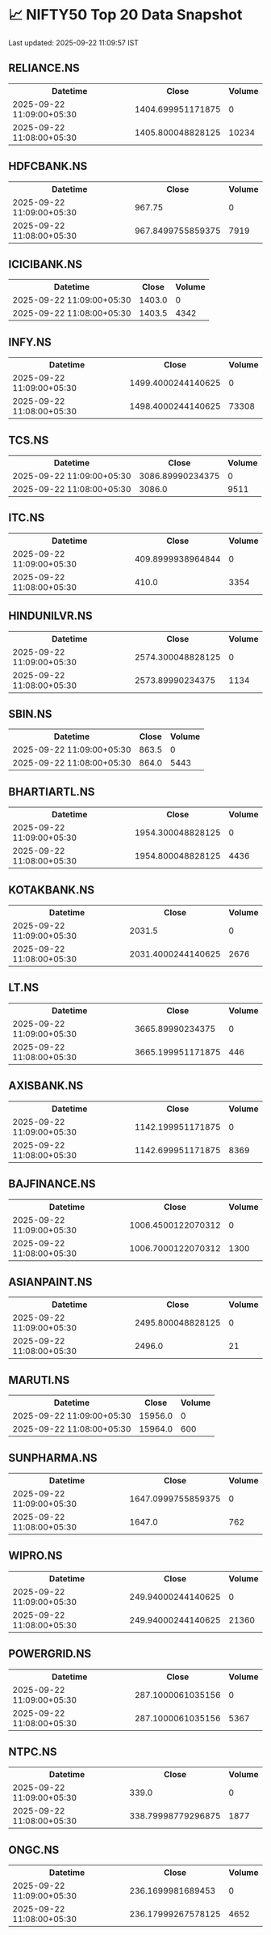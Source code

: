 # 📈 NIFTY50 Top 20 Data Snapshot

Last updated: 2025-09-22 11:09:57 IST

## RELIANCE.NS

<table>
  <tr><th>Datetime</th><th>Close</th><th>Volume</th></tr>
  <tr><td>2025-09-22 11:09:00+05:30</td><td>1404.699951171875</td><td>0</td></tr>
  <tr><td>2025-09-22 11:08:00+05:30</td><td>1405.800048828125</td><td>10234</td></tr>
</table>

## HDFCBANK.NS

<table>
  <tr><th>Datetime</th><th>Close</th><th>Volume</th></tr>
  <tr><td>2025-09-22 11:09:00+05:30</td><td>967.75</td><td>0</td></tr>
  <tr><td>2025-09-22 11:08:00+05:30</td><td>967.8499755859375</td><td>7919</td></tr>
</table>

## ICICIBANK.NS

<table>
  <tr><th>Datetime</th><th>Close</th><th>Volume</th></tr>
  <tr><td>2025-09-22 11:09:00+05:30</td><td>1403.0</td><td>0</td></tr>
  <tr><td>2025-09-22 11:08:00+05:30</td><td>1403.5</td><td>4342</td></tr>
</table>

## INFY.NS

<table>
  <tr><th>Datetime</th><th>Close</th><th>Volume</th></tr>
  <tr><td>2025-09-22 11:09:00+05:30</td><td>1499.4000244140625</td><td>0</td></tr>
  <tr><td>2025-09-22 11:08:00+05:30</td><td>1498.4000244140625</td><td>73308</td></tr>
</table>

## TCS.NS

<table>
  <tr><th>Datetime</th><th>Close</th><th>Volume</th></tr>
  <tr><td>2025-09-22 11:09:00+05:30</td><td>3086.89990234375</td><td>0</td></tr>
  <tr><td>2025-09-22 11:08:00+05:30</td><td>3086.0</td><td>9511</td></tr>
</table>

## ITC.NS

<table>
  <tr><th>Datetime</th><th>Close</th><th>Volume</th></tr>
  <tr><td>2025-09-22 11:09:00+05:30</td><td>409.8999938964844</td><td>0</td></tr>
  <tr><td>2025-09-22 11:08:00+05:30</td><td>410.0</td><td>3354</td></tr>
</table>

## HINDUNILVR.NS

<table>
  <tr><th>Datetime</th><th>Close</th><th>Volume</th></tr>
  <tr><td>2025-09-22 11:09:00+05:30</td><td>2574.300048828125</td><td>0</td></tr>
  <tr><td>2025-09-22 11:08:00+05:30</td><td>2573.89990234375</td><td>1134</td></tr>
</table>

## SBIN.NS

<table>
  <tr><th>Datetime</th><th>Close</th><th>Volume</th></tr>
  <tr><td>2025-09-22 11:09:00+05:30</td><td>863.5</td><td>0</td></tr>
  <tr><td>2025-09-22 11:08:00+05:30</td><td>864.0</td><td>5443</td></tr>
</table>

## BHARTIARTL.NS

<table>
  <tr><th>Datetime</th><th>Close</th><th>Volume</th></tr>
  <tr><td>2025-09-22 11:09:00+05:30</td><td>1954.300048828125</td><td>0</td></tr>
  <tr><td>2025-09-22 11:08:00+05:30</td><td>1954.800048828125</td><td>4436</td></tr>
</table>

## KOTAKBANK.NS

<table>
  <tr><th>Datetime</th><th>Close</th><th>Volume</th></tr>
  <tr><td>2025-09-22 11:09:00+05:30</td><td>2031.5</td><td>0</td></tr>
  <tr><td>2025-09-22 11:08:00+05:30</td><td>2031.4000244140625</td><td>2676</td></tr>
</table>

## LT.NS

<table>
  <tr><th>Datetime</th><th>Close</th><th>Volume</th></tr>
  <tr><td>2025-09-22 11:09:00+05:30</td><td>3665.89990234375</td><td>0</td></tr>
  <tr><td>2025-09-22 11:08:00+05:30</td><td>3665.199951171875</td><td>446</td></tr>
</table>

## AXISBANK.NS

<table>
  <tr><th>Datetime</th><th>Close</th><th>Volume</th></tr>
  <tr><td>2025-09-22 11:09:00+05:30</td><td>1142.199951171875</td><td>0</td></tr>
  <tr><td>2025-09-22 11:08:00+05:30</td><td>1142.699951171875</td><td>8369</td></tr>
</table>

## BAJFINANCE.NS

<table>
  <tr><th>Datetime</th><th>Close</th><th>Volume</th></tr>
  <tr><td>2025-09-22 11:09:00+05:30</td><td>1006.4500122070312</td><td>0</td></tr>
  <tr><td>2025-09-22 11:08:00+05:30</td><td>1006.7000122070312</td><td>1300</td></tr>
</table>

## ASIANPAINT.NS

<table>
  <tr><th>Datetime</th><th>Close</th><th>Volume</th></tr>
  <tr><td>2025-09-22 11:09:00+05:30</td><td>2495.800048828125</td><td>0</td></tr>
  <tr><td>2025-09-22 11:08:00+05:30</td><td>2496.0</td><td>21</td></tr>
</table>

## MARUTI.NS

<table>
  <tr><th>Datetime</th><th>Close</th><th>Volume</th></tr>
  <tr><td>2025-09-22 11:09:00+05:30</td><td>15956.0</td><td>0</td></tr>
  <tr><td>2025-09-22 11:08:00+05:30</td><td>15964.0</td><td>600</td></tr>
</table>

## SUNPHARMA.NS

<table>
  <tr><th>Datetime</th><th>Close</th><th>Volume</th></tr>
  <tr><td>2025-09-22 11:09:00+05:30</td><td>1647.0999755859375</td><td>0</td></tr>
  <tr><td>2025-09-22 11:08:00+05:30</td><td>1647.0</td><td>762</td></tr>
</table>

## WIPRO.NS

<table>
  <tr><th>Datetime</th><th>Close</th><th>Volume</th></tr>
  <tr><td>2025-09-22 11:09:00+05:30</td><td>249.94000244140625</td><td>0</td></tr>
  <tr><td>2025-09-22 11:08:00+05:30</td><td>249.94000244140625</td><td>21360</td></tr>
</table>

## POWERGRID.NS

<table>
  <tr><th>Datetime</th><th>Close</th><th>Volume</th></tr>
  <tr><td>2025-09-22 11:09:00+05:30</td><td>287.1000061035156</td><td>0</td></tr>
  <tr><td>2025-09-22 11:08:00+05:30</td><td>287.1000061035156</td><td>5367</td></tr>
</table>

## NTPC.NS

<table>
  <tr><th>Datetime</th><th>Close</th><th>Volume</th></tr>
  <tr><td>2025-09-22 11:09:00+05:30</td><td>339.0</td><td>0</td></tr>
  <tr><td>2025-09-22 11:08:00+05:30</td><td>338.79998779296875</td><td>1877</td></tr>
</table>

## ONGC.NS

<table>
  <tr><th>Datetime</th><th>Close</th><th>Volume</th></tr>
  <tr><td>2025-09-22 11:09:00+05:30</td><td>236.1699981689453</td><td>0</td></tr>
  <tr><td>2025-09-22 11:08:00+05:30</td><td>236.17999267578125</td><td>4652</td></tr>
</table>

